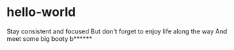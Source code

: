# hello-world
Stay consistent and focused
But don't forget to enjoy life along the way
And meet some big booty b****** 
